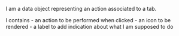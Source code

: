 I am a data object representing an action associated to a tab.

I contains
	- an action to be performed when clicked
	- an icon to be rendered
	- a label to add indication about what I am supposed to do